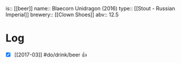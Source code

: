 is:: [[beer]]
name:: Blaecorn Unidragon (2016)
type:: [[Stout - Russian Imperial]]
brewery:: [[Clown Shoes]]
abv:: 12.5

# Log
- [x] [[2017-03]] #do/drink/beer 👍
